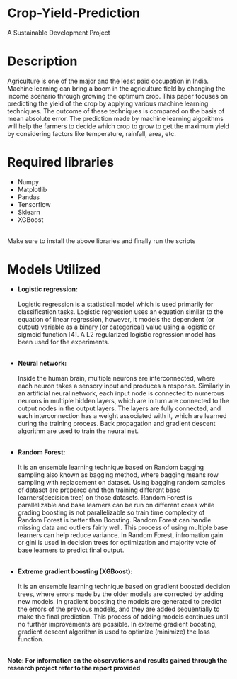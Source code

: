 # Crop-Yield-Prediction
A Sustainable Development Project

# Description

Agriculture is one of the major and the least paid occupation in India. Machine learning can bring a boom in the agriculture field by changing the income scenario through growing the optimum crop. This paper focuses on predicting the yield of the crop by applying various machine learning
techniques. The outcome of these techniques is compared on the basis of mean absolute error. The prediction made by machine learning algorithms will help the farmers to decide which crop to grow to get the maximum yield by considering factors like temperature, rainfall, area, etc.

# Required libraries
* Numpy
* Matplotlib
* Pandas
* Tensorflow
* Sklearn
* XGBoost
<br/>
Make sure to install the above libraries and finally run the scripts

# Models Utilized
* **Logistic regression:**<br/><br/> 
Logistic regression is a statistical model which is used primarily for classification tasks. Logistic regression uses an equation similar to the equation of linear regression, however, it models the dependent (or output) variable as a binary (or categorical) value using a logistic or sigmoid function [4]. A L2 regularized logistic regression model has been used for the experiments.<br/><br/>

* **Neural network:**<br/><br/>
Inside the human brain, multiple neurons are interconnected, where each neuron takes a sensory input and produces a response. Similarly in an artificial neural network, each input node is connected to numerous neurons in multiple hidden layers, which are in turn are connected to the output nodes in the output layers. The layers are fully connected, and each interconnection has a weight associated with it, which are learned during the training process. Back propagation and gradient descent algorithm are used to train the neural net.<br/><br/>

* **Random Forest:**<br/><br/>
It is an ensemble learning technique based on Random bagging sampling also known as bagging method, where bagging means row sampling with replacement on dataset. Using bagging random samples of dataset are prepared and then training different base learners(decision tree) on those datasets. Random Forest is parallelizable and base learners can be run on different cores while grading boosting is not parallelizable so train time complexity of Random Forest is better than Boosting. Random Forest can handle missing data and outliers fairly well. This process of using multiple base learners can help reduce variance. In Random Forest, infromation gain or gini is used in decision trees for optimization and majority vote of base learners to predict final output.<br/><br/>

* **Extreme gradient boosting (XGBoost):**<br/><br/>
It is an ensemble learning technique based on gradient boosted decision trees, where errors made by the older models are corrected by adding new models. In gradient boosting the models are generated to predict the errors of the previous models, and they are added sequentially to make the final prediction. This process of adding models continues until no further improvements are possible. In extreme gradient boosting, gradient descent algorithm is used to optimize (minimize) the loss function.<br/><br/>

**Note: For information on the observations and results gained through the research project refer to the report provided**
